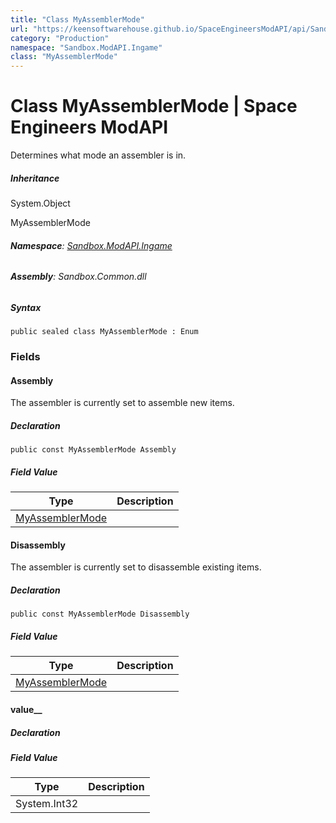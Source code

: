 ```yaml
---
title: "Class MyAssemblerMode"
url: "https://keensoftwarehouse.github.io/SpaceEngineersModAPI/api/Sandbox.ModAPI.Ingame.MyAssemblerMode.html"
category: "Production"
namespace: "Sandbox.ModAPI.Ingame"
class: "MyAssemblerMode"
---
```


# Class MyAssemblerMode | Space Engineers ModAPI

Determines what mode an assembler is in.

##### Inheritance

System.Object

MyAssemblerMode

###### **Namespace**: [Sandbox.ModAPI.Ingame](https://keensoftwarehouse.github.io/SpaceEngineersModAPI/api/Sandbox.ModAPI.Ingame.html)

###### **Assembly**: Sandbox.Common.dll

##### Syntax

```
public sealed class MyAssemblerMode : Enum
```

### Fields

#### Assembly

The assembler is currently set to assemble new items.

##### Declaration

```
public const MyAssemblerMode Assembly
```

##### Field Value

| Type | Description |
| --- | --- |
| [MyAssemblerMode](https://keensoftwarehouse.github.io/SpaceEngineersModAPI/api/Sandbox.ModAPI.Ingame.MyAssemblerMode.html) |     |

#### Disassembly

The assembler is currently set to disassemble existing items.

##### Declaration

```
public const MyAssemblerMode Disassembly
```

##### Field Value

| Type | Description |
| --- | --- |
| [MyAssemblerMode](https://keensoftwarehouse.github.io/SpaceEngineersModAPI/api/Sandbox.ModAPI.Ingame.MyAssemblerMode.html) |     |

#### value\_\_

##### Declaration

##### Field Value

| Type | Description |
| --- | --- |
| System.Int32 |     |